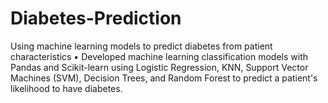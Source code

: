 # Diabetes-Prediction
Using machine learning models to predict diabetes from patient characteristics
•	Developed machine learning classification models with Pandas and Scikit-learn 
using Logistic Regression, KNN, Support Vector Machines (SVM), Decision Trees, 
and Random Forest to predict a patient's likelihood to have diabetes.
